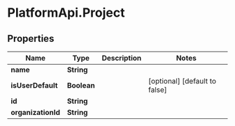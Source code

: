 # PlatformApi.Project

## Properties

Name | Type | Description | Notes
------------ | ------------- | ------------- | -------------
**name** | **String** |  |
**isUserDefault** | **Boolean** |  | [optional] [default to false]
**id** | **String** |  |
**organizationId** | **String** |  |
